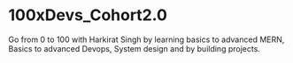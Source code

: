 # 100xDevs_Cohort2.0
Go from 0 to 100 with Harkirat Singh by learning basics to advanced MERN, Basics to advanced Devops, System design and by building projects.

